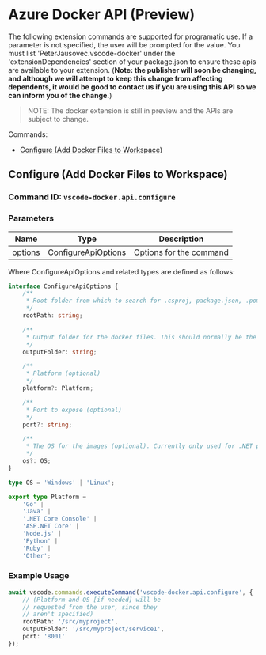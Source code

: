 # Azure Docker API (Preview)

The following extension commands are supported for programatic use. If a parameter is not specified, the user will be prompted for the value. You must list 'PeterJausovec.vscode-docker' under the 'extensionDependencies' section of your package.json to ensure these apis are available to your extension.  (**Note: the publisher will soon be changing, and although we will attempt to keep this change from affecting dependents, it would be good to contact us if you are using this API so we can inform you of the change.**)

> NOTE: The docker extension is still in preview and the APIs are subject to change.

Commands:

* [Configure (Add Docker Files to Workspace)](#configure-add-docker-files-to-workspace)

## Configure (Add Docker Files to Workspace)

### Command ID: `vscode-docker.api.configure`

### Parameters

|Name|Type|Description|
|---|---|---|
|options|ConfigureApiOptions|Options for the command

Where ConfigureApiOptions and related types are defined as follows:

```typescript
interface ConfigureApiOptions {
    /**
     * Root folder from which to search for .csproj, package.json, .pom or .gradle files
     */
    rootPath: string;

    /**
     * Output folder for the docker files. This should normally be the same as rootPath or a descendent of it.
     */
    outputFolder: string;

    /**
     * Platform (optional)
     */
    platform?: Platform;

    /**
     * Port to expose (optional)
     */
    port?: string;

    /**
     * The OS for the images (optional). Currently only used for .NET platforms.
     */
    os?: OS;
}

type OS = 'Windows' | 'Linux';

export type Platform =
    'Go' |
    'Java' |
    '.NET Core Console' |
    'ASP.NET Core' |
    'Node.js' |
    'Python' |
    'Ruby' |
    'Other';
```

### Example Usage

```typescript
await vscode.commands.executeCommand('vscode-docker.api.configure', {
    // (Platform and OS [if needed] will be
    // requested from the user, since they
    // aren't specified)
    rootPath: '/src/myproject',
    outputFolder: '/src/myproject/service1',
    port: '8001'
});
```
